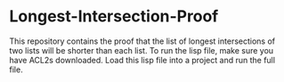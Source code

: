 # Longest-Intersection-Proof
This repository contains the proof that the list of longest intersections of two lists will be shorter than each list.
To run the lisp file, make sure you have ACL2s downloaded. Load this lisp file into a project and run the full file.

